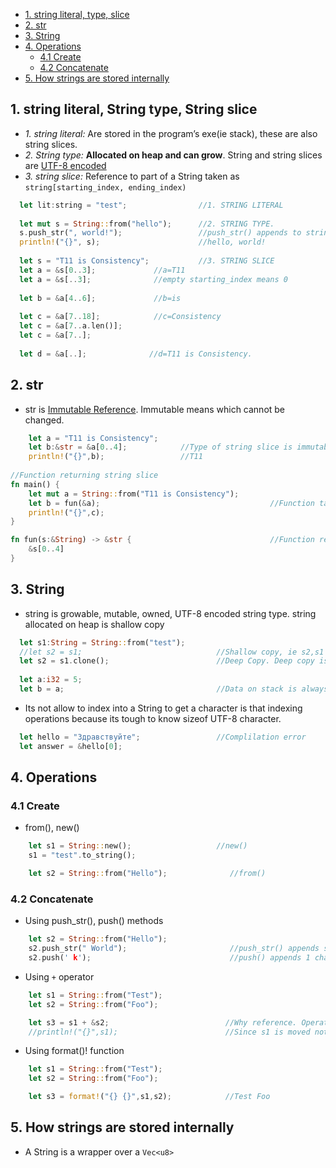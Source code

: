 - [1. string literal, type, slice](#lts)
- [2. str](#str)
- [3. String](#string)
- [4. Operations](#operations)
  - [4.1 Create](#create)
  - [4.2 Concatenate](#concatenate)
- [5. How strings are stored internally](#internal)

<a name=lts></a>
## 1. string literal, String type, String slice
- *1. string literal:* Are stored in the program’s exe(ie stack), these are also string slices.
- *2. String type:* **Allocated on heap and can grow**. String and string slices are [UTF-8 encoded](/Languages/Programming_Languages/C/Character_Sets/)
- *3. string slice:* Reference to part of a String taken as `string[starting_index, ending_index)`
```rust
  let lit:string = "test";                //1. STRING LITERAL
  
  let mut s = String::from("hello");      //2. STRING TYPE. 
  s.push_str(", world!");                 //push_str() appends to string
  println!("{}", s);                      //hello, world!
  
  let s = "T11 is Consistency";           //3. STRING SLICE
  let a = &s[0..3];             //a=T11
  let a = &s[..3];              //empty starting_index means 0
  
  let b = &a[4..6];             //b=is
  
  let c = &a[7..18];            //c=Consistency
  let c = &a[7..a.len()];
  let c = &a[7..];
  
  let d = &a[..];              //d=T11 is Consistency.   
```

<a name=lts></a>
## 2. str
- str is [Immutable Reference](/Languages/Programming_Languages/Rust). Immutable means which cannot be changed.
```rust
    let a = "T11 is Consistency";
    let b:&str = &a[0..4];            //Type of string slice is immutable reference.
    println!("{}",b);                 //T11
    
//Function returning string slice
fn main() {
    let mut a = String::from("T11 is Consistency");
    let b = fun(&a);                                      //Function taking string reference
    println!("{}",c);
}

fn fun(s:&String) -> &str {                               //Function returning String Slice
    &s[0..4]
}
```

<a name=string></a>
## 3. String
- string is growable, mutable, owned, UTF-8 encoded string type. string allocated on heap is shallow copy
```rust
  let s1:String = String::from("test");
  //let s2 = s1;                              //Shallow copy, ie s2,s1 both point to same memory. COMPLIER ERROR
  let s2 = s1.clone();                        //Deep Copy. Deep copy is costly operation.
  
  let a:i32 = 5;
  let b = a;                                  //Data on stack is always deep copied
```
- Its not allow to index into a String to get a character is that indexing operations because its tough to know sizeof UTF-8 character.
```rust
  let hello = "Здравствуйте";                 //Complilation error
  let answer = &hello[0];  
```

<a name=string></a>
## 4. Operations

<a name=create></a>
### 4.1 Create
  - from(), new()
```rust
    let s1 = String::new();                   //new()
    s1 = "test".to_string();

    let s2 = String::from("Hello");              //from()
```

<a name=concatenate></a>
### 4.2 Concatenate
  - Using push_str(), push() methods
```rust
    let s2 = String::from("Hello");
    s2.push_str(" World");                       //push_str() appends string.
    s2.push(' k');                               //push() appends 1 character
```
  - Using `+` operator
```rust
    let s1 = String::from("Test");
    let s2 = String::from("Foo");

    let s3 = s1 + &s2;                          //Why reference. Operator + uses add method `fn add(self, s: &str) -> String {..}`
    //println!("{}",s1);                        //Since s1 is moved not copied
```
  - Using format()! function
```rust
    let s1 = String::from("Test");
    let s2 = String::from("Foo");

    let s3 = format!("{} {}",s1,s2);            //Test Foo  
```

<a name=internal></a>
## 5. How strings are stored internally
- A String is a wrapper over a `Vec<u8>`
